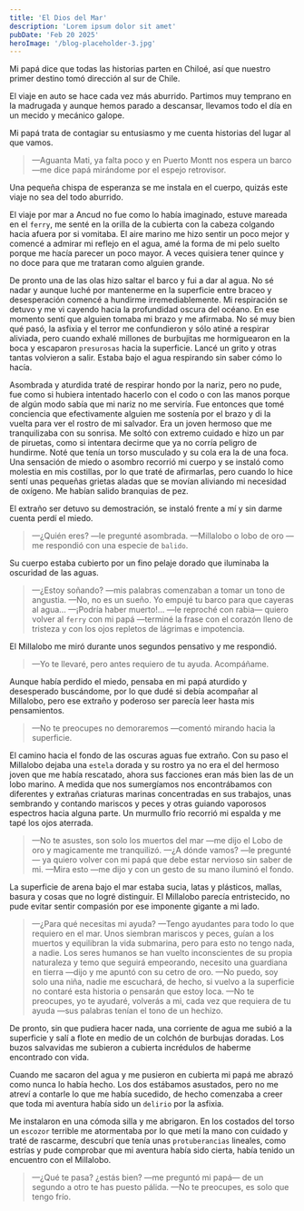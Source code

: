 ```yaml
---
title: 'El Dios del Mar'
description: 'Lorem ipsum dolor sit amet'
pubDate: 'Feb 20 2025'
heroImage: '/blog-placeholder-3.jpg'
---
```


<dotlottie-player src="https://lottie.host/6f4ee854-3625-4849-8985-e423a0752949/hZWZsrb0zk.json" background="transparent" speed="1" style="width: 300px; height: 300px" direction="1" playMode="normal" autoplay></dotlottie-player>

Mi papá dice que todas las historias parten en Chiloé, así que nuestro primer destino tomó dirección al sur de Chile.

El viaje en auto se hace cada vez más aburrido. Partimos muy temprano en la madrugada y aunque hemos parado a descansar, llevamos todo el día en un mecido y mecánico galope.

Mi papá trata de contagiar su entusiasmo y me cuenta historias del lugar al que vamos.

> —Aguanta Mati, ya falta poco y en Puerto Montt nos espera un barco —me dice papá mirándome por el espejo retrovisor.

Una pequeña chispa de esperanza se me instala en el cuerpo, quizás este viaje no sea del todo aburrido.

El viaje por mar a Ancud no fue como lo había imaginado, estuve mareada en el `ferry`, me senté en la orilla de la cubierta con la cabeza colgando hacia afuera por si vomitaba. El aire marino me hizo sentir un poco mejor y comencé a admirar mi reflejo en el agua, amé la forma de mi pelo suelto porque me hacía parecer un poco mayor. A veces quisiera tener quince y no doce para que me trataran como alguien grande.

De pronto una de las olas hizo saltar el barco y fui a dar al agua. No sé nadar y aunque luché por mantenerme en la superficie entre braceo y desesperación comencé a hundirme irremediablemente. Mi respiración se detuvo y me vi cayendo hacia la profundidad oscura del océano. En ese momento sentí que alguien tomaba mi brazo y me afirmaba. No sé muy bien qué pasó, la asfixia y el terror me confundieron y sólo atiné a respirar aliviada, pero cuando exhalé millones de burbujitas me hormiguearon en la boca y escaparon `presurosas` hacia la superficie. Lancé un grito y otras tantas volvieron a salir. Estaba bajo el agua respirando sin saber cómo lo hacía.

Asombrada y aturdida traté de respirar hondo por la nariz, pero no pude, fue como si hubiera intentado hacerlo con el codo o con las manos porque de algún modo sabía que mi nariz no me serviría. Fue entonces que tomé conciencia que efectivamente alguien me sostenía por el brazo y di la vuelta para ver el rostro de mi salvador. Era un joven hermoso que me tranquilizaba con su sonrisa. Me soltó con extremo cuidado e hizo un par de piruetas, como si intentara decirme que ya no corría peligro de hundirme. Noté que tenía un torso musculado y su cola era la de una foca. Una sensación de miedo o asombro recorrió mi cuerpo y se instaló como molestia en mis costillas, por lo que traté de afirmarlas, pero cuando lo hice sentí unas pequeñas grietas aladas que se movían aliviando mi necesidad de oxígeno. Me habían salido branquias de pez.

El extraño ser detuvo su demostración, se instaló frente a mí y sin darme cuenta perdí el miedo.

> —¿Quién eres? —le pregunté asombrada.
> —Millalobo o lobo de oro —me respondió con una especie de `balido`.

Su cuerpo estaba cubierto por un fino pelaje dorado que iluminaba la oscuridad de las aguas.

> —¿Estoy soñando? —mis palabras comenzaban a tomar un tono de angustia.
> —No, no es un sueño. Yo empujé tu barco para que cayeras al agua…
> —¡Podría haber muerto!... —le reproché con rabia— quiero volver al `ferry` con mi papá —terminé la frase con el corazón lleno de tristeza y con los ojos repletos de lágrimas e impotencia.

El Millalobo me miró durante unos segundos pensativo y me respondió.

> —Yo te llevaré, pero antes requiero de tu ayuda. Acompáñame.

Aunque había perdido el miedo, pensaba en mi papá aturdido y desesperado buscándome, por lo que dudé si debía acompañar al Millalobo, pero ese extraño y poderoso ser parecía leer hasta mis pensamientos.

> —No te preocupes no demoraremos —comentó mirando hacia la superficie.  

El camino hacia el fondo de las oscuras aguas fue extraño. Con su paso el Millalobo dejaba una `estela` dorada y su rostro ya no era el del hermoso joven que me había rescatado, ahora sus facciones eran más bien las de un lobo marino. A medida que nos sumergíamos nos encontrábamos con diferentes y extrañas criaturas marinas concentradas en sus trabajos, unas sembrando y contando mariscos y peces y otras guiando vaporosos espectros hacia alguna parte. Un murmullo frío recorrió mi espalda y me tapé los ojos aterrada.

> —No te asustes, son solo los muertos del mar —me dijo el Lobo de oro y magicamente me tranquilizó.
> —¿A dónde vamos? —le pregunté— ya quiero volver con mi papá que debe estar nervioso sin saber de mi.
> —Mira esto —me dijo y con un gesto de su mano iluminó el fondo.

La superficie de arena bajo el mar estaba sucia, latas y plásticos, mallas, basura y cosas que no logré distinguir. El Millalobo parecía entristecido, no pude evitar sentir compasión por ese imponente gigante a mi lado.

> —¿Para qué necesitas mi ayuda?
> —Tengo ayudantes para todo lo que requiero en el mar. Unos siembran mariscos y peces, guían a los muertos y equilibran la vida submarina, pero para esto no tengo nada, a nadie. Los seres humanos se han vuelto inconscientes de su propia naturaleza y temo que seguirá empeorando, necesito una guardiana en tierra —dijo y me apuntó con su cetro de oro.
> —No puedo, soy solo una niña, nadie me escuchará, de hecho, si vuelvo a la superficie no contaré esta historia o pensarán que estoy loca.
> —No te preocupes, yo te ayudaré, volverás a mi, cada vez que requiera de tu ayuda —sus palabras tenían el tono de un hechizo.

De pronto, sin que pudiera hacer nada, una corriente de agua me subió a la superficie y salí a flote en medio de un colchón de burbujas doradas. Los buzos salvavidas me subieron a cubierta incrédulos de haberme encontrado con vida.

Cuando me sacaron del agua y me pusieron en cubierta mi papá me abrazó como nunca lo había hecho. Los dos estábamos asustados, pero no me atreví a contarle lo que me había sucedido, de hecho comenzaba a creer que toda mi aventura había sido un `delirio` por la asfixia.

Me instalaron en una cómoda silla y me abrigaron. En los costados del torso un `escozor` terrible me atormentaba por lo que metí la mano con cuidado y traté de rascarme, descubrí que tenía unas `protuberancias` lineales, como estrías y pude comprobar que mi aventura había sido cierta, había tenido un encuentro con el Millalobo.

> —¿Qué te pasa? ¿estás bien? —me preguntó mi papá— de un segundo a otro te has puesto pálida.
> —No te preocupes, es solo que tengo frío.